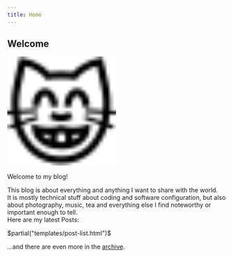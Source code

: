 ```yaml
---
title: Home
---
```


## Welcome


<img alt="cat face grinning with smiling eyes" src="/images/nekonet.svg" style="height: 250px; width: auto;"/>

Welcome to my blog!

This blog is about everything and anything I want to share with the world.  
It is mostly technical stuff about coding and software configuration, but also about photography, music, tea and everything else I find noteworthy or important enough to tell.  
Here are my latest Posts:

$partial("templates/post-list.html")$

…and there are even more in the [archive][archive].

[archive]: /archive.html
